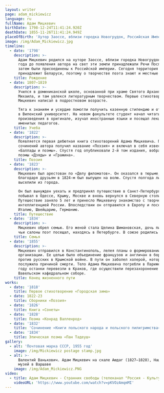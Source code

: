 ```yaml
---
layout: writer
page: adam_mickiewicz
language: ru
fullName: Адам Мицкевич
birthDate: 1798-12-24T11:41:24.920Z
deathDate: 1855-11-26T11:41:24.949Z
placeOfBirth: 'Хутор Заоссе, вблизи городка Новогрудок, Российская Империя'
image: /img/Adam_Mickiewicz.jpg
timeline:
  - date: '1798'
    description: >-
      Адам Мицкевич родился на хуторе Заоссе, вблизи городка Новогрудок. За 3
      года до появления автора на свет эти земли принадлежали Речи Посполитой, а
      затем были присоединены к Российской империи. Сегодня территория
      принадлежит Беларуси, поэтому о творчестве поэта знают и местные жители.
    title: Рождение
  - date: 1807—1819
    description: >-
      Учился в доминиканской школе, основанной при храме Святого Архангела
      Михаила, и там увлекся литературным творчеством. Первые стихотворения
      Мицкевич написал в подростковом возрасте.

      Тяга к знаниям и усердие помогли получить казенную стипендию и отправиться
      в Виленский университет. На новом факультете студент начал читать античные
      произведения в оригинале, изучал иностранные языки и посещал лекции
      именитых педагогов.
    title: Учеба
  - date: '1822'
    description: >-
      Появляется первая дебютная книга стихотворений Адама Мицкевича. Первый том
      сочинений автора получил название «Поэзия» и включал в себя известный цикл
      «Баллады и поэмы». Спустя год опубликовали 2-й том издания, вобравший
      поэмы «Дзяды» и «Гражина».
    title: Поэзия
  - date: '1823'
    description: >-
      Мицкевич был арестован по «Делу филоматов». Он оказался в тюрьме, но
      благодаря друзьям в 1824-м был выпущен на волю. Спустя полгода литератора
      выселили из города. 

      Он был вынужден уехать и предпринял путешествие в Санкт-Петербург. Затем
      побывал в Одессе, Крыму, Москве и вновь вернулся в Северную столицу.
      Путешествие заняло 5 лет и принесло Мицкевичу знакомство с творческой
      интеллигенцией России. Впоследствии он отправился в Европу и посетил
      Италию, Швейцарию, Германию.
    title: Путешествие
  - date: '1834'
    description: >-
      Мицкевич обрел семью. Его женой стала Целина Шимановская, дочь пианистки,
      чьи салоны поэт посещал, находясь в Петербурге. В союзе родились 6 детей.
    title: Семья
  - date: '1855'
    description: >-
      Мицкевич отправился в Константинополь, лелея планы о формировании новой
      организации. Ее целью было объединение французов и англичан в борьбе
      против русских в Крымской войне. В пути он заболел холерой, которая и
      послужила причиной смерти. Тело Адама Мицкевича погребли в Париже. В 1890
      году останки перевезли в Краков, где осуществили перезахоронение в
      Вавельском кафедральном соборе.
    title: Конец жизненного пути
works:
  - date: '1818'
    title: Первое стихотворение «Городская зима»
  - date: 1822-23
    title: Сборники «Поэзия»
  - date: '1826'
    title: Книга «Сонеты»
  - date: '1828'
    title: Поэма «Конрад Валленрод»
  - date: '1832'
    title: 'Сочинение «Книги польского народа и польского пилигримства» '
  - date: '1834'
    title: Эпическая поэма «Пан Тадеуш»
gallery:
  - alt: 'Почтовая марка СССР, 1955 год'
    image: /img/Mickiewicz postage stamp.jpg
  - alt: >-
      Валентий Ванькович. Адам Мицкевич на скале Аюдаг (1827—1828), Национальный
      музей в Варшаве
    image: /img/Adam_Mickiewicz.PNG
video:
  - title: Адам Мицкевич - Странник свободы (телеканал "Россия - Культура)
    videoURL: 'https://www.youtube.com/watch?v=pKVOzAmqmMI'
---
```


